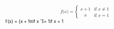 <div style="overflow: auto"><span class="katex-display"><span class="katex"><span class="katex-mathml"><math xmlns="http://www.w3.org/1998/Math/MathML" display="block"><semantics><mrow><mi>f</mi><mo stretchy="false">(</mo><mi>x</mi><mo stretchy="false">)</mo><mo>=</mo><mrow><mo fence="true">{</mo><mtable rowspacing="0.3599999999999999em" columnalign="left left" columnspacing="1em"><mtr><mtd><mstyle scriptlevel="0" displaystyle="false"><mrow><mi>x</mi><mo>+</mo><mn>1</mn></mrow></mstyle></mtd><mtd><mstyle scriptlevel="0" displaystyle="false"><mrow><mtext>if </mtext><mi>x</mi><mo mathvariant="normal">≠</mo><mn>1</mn></mrow></mstyle></mtd></mtr><mtr><mtd><mstyle scriptlevel="0" displaystyle="false"><mi>π</mi></mstyle></mtd><mtd><mstyle scriptlevel="0" displaystyle="false"><mrow><mtext>if </mtext><mi>x</mi><mo>=</mo><mn>1</mn></mrow></mstyle></mtd></mtr></mtable></mrow></mrow><annotation encoding="application/x-tex">f(x) = \begin{cases}
 x+1  &amp;\text{if } x \ne 1 \\
 \pi  &amp;\text{if } x = 1
\end{cases}
</annotation></semantics></math></span><span class="katex-html" aria-hidden="true"><span class="base"><span class="strut" style="height:1em;vertical-align:-0.25em;"></span><span class="mord mathnormal" style="margin-right:0.10764em;">f</span><span class="mopen">(</span><span class="mord mathnormal">x</span><span class="mclose">)</span><span class="mspace" style="margin-right:0.2777777777777778em;"></span><span class="mrel">=</span><span class="mspace" style="margin-right:0.2777777777777778em;"></span></span><span class="base"><span class="strut" style="height:3.0000299999999998em;vertical-align:-1.25003em;"></span><span class="minner"><span class="mopen delimcenter" style="top:0em;"><span class="delimsizing size4">{</span></span><span class="mord"><span class="mtable"><span class="col-align-l"><span class="vlist-t vlist-t2"><span class="vlist-r"><span class="vlist" style="height:1.69em;"><span style="top:-3.69em;"><span class="pstrut" style="height:3.008em;"></span><span class="mord"><span class="mord mathnormal">x</span><span class="mspace" style="margin-right:0.2222222222222222em;"></span><span class="mbin">+</span><span class="mspace" style="margin-right:0.2222222222222222em;"></span><span class="mord">1</span></span></span><span style="top:-2.25em;"><span class="pstrut" style="height:3.008em;"></span><span class="mord"><span class="mord mathnormal" style="margin-right:0.03588em;">π</span></span></span></span><span class="vlist-s">​</span></span><span class="vlist-r"><span class="vlist" style="height:1.19em;"><span></span></span></span></span></span><span class="arraycolsep" style="width:1em;"></span><span class="col-align-l"><span class="vlist-t vlist-t2"><span class="vlist-r"><span class="vlist" style="height:1.69em;"><span style="top:-3.69em;"><span class="pstrut" style="height:3.008em;"></span><span class="mord"><span class="mord text"><span class="mord">if </span></span><span class="mord mathnormal">x</span><span class="mspace" style="margin-right:0.2777777777777778em;"></span><span class="mrel"><span class="mrel"><span class="mord vbox"><span class="thinbox"><span class="rlap"><span class="strut" style="height:0.8888799999999999em;vertical-align:-0.19444em;"></span><span class="inner"><span class="mrel"></span></span><span class="fix"></span></span></span></span></span><span class="mrel">=</span></span><span class="mspace" style="margin-right:0.2777777777777778em;"></span><span class="mord">1</span></span></span><span style="top:-2.25em;"><span class="pstrut" style="height:3.008em;"></span><span class="mord"><span class="mord text"><span class="mord">if </span></span><span class="mord mathnormal">x</span><span class="mspace" style="margin-right:0.2777777777777778em;"></span><span class="mrel">=</span><span class="mspace" style="margin-right:0.2777777777777778em;"></span><span class="mord">1</span></span></span></span><span class="vlist-s">​</span></span><span class="vlist-r"><span class="vlist" style="height:1.19em;"><span></span></span></span></span></span></span></span><span class="mclose nulldelimiter"></span></span></span></span></span></span></div>